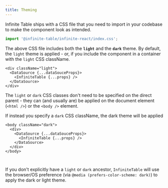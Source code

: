 ```yaml
---
title: Theming
---
```


Infinite Table ships with a CSS file that you need to import in your codebase to make the component look as intended.

```ts
import '@infinite-table/infinite-react/index.css';
```

The above CSS file includes both the **`light`** and the **`dark`** theme. By default, the `light` theme is applied - or, if you include the component in a container with the `light` CSS className.

```tsx title=explicitly-apply-light-theme-via-container-className
<div className="light">
  <DataSource {...dataSouceProps}>
    <InfiniteTable {...props} />
  </DataSource>
</div>
```

<Gotcha>

The `light` or `dark` CSS classes don't need to be specified on the direct parent - they can (and usually are) be applied on the document element (`<html />`) or the `<body />` element.

</Gotcha>

If instead you specify a `dark` CSS className, the dark theme will be applied

```tsx title=explicitly-apply-dark-theme-via-container-className
<body className="dark">
  <div>
    <DataSource {...dataSouceProps}>
      <InfiniteTable {...props} />
    </DataSource>
  </div>
</body>
```

<Sandpack>

```ts file=theme-switching-example.page.tsx

```

```ts file=columns.ts

```

</Sandpack>

<Note>

If you don't explicitly have a `light` or `dark` ancestor, `InfiniteTable` will use the browser/OS preference (via `@media (prefers-color-scheme: dark)`) to apply the dark or light theme.

</Note>
